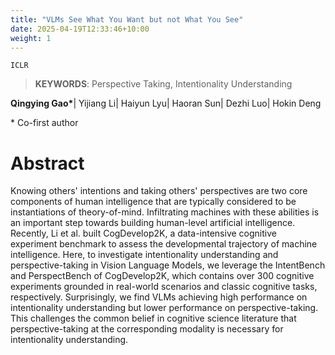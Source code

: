 ```yaml
---
title: "VLMs See What You Want but not What You See"
date: 2025-04-19T12:33:46+10:00
weight: 1
---
```

`ICLR`
> **KEYWORDS**: Perspective Taking, Intentionality Understanding

**Qingying Gao\***| Yijiang Li|  Haiyun Lyu|  Haoran Sun|  Dezhi Luo|  Hokin Deng

\* Co-first author 

# Abstract
Knowing others' intentions and taking others' perspectives are two core components of human intelligence that are typically considered to be instantiations of theory-of-mind. Infiltrating machines with these abilities is an important step towards building human-level artificial intelligence. Recently, Li et al. built CogDevelop2K, a data-intensive cognitive experiment benchmark to assess the developmental trajectory of machine intelligence. Here, to investigate intentionality understanding and perspective-taking in Vision Language Models, we leverage the IntentBench and PerspectBench of CogDevelop2K, which contains over 300 cognitive experiments grounded in real-world scenarios and classic cognitive tasks, respectively. Surprisingly, we find VLMs achieving high performance on intentionality understanding but lower performance on perspective-taking. This challenges the common belief in cognitive science literature that perspective-taking at the corresponding modality is necessary for intentionality understanding.

